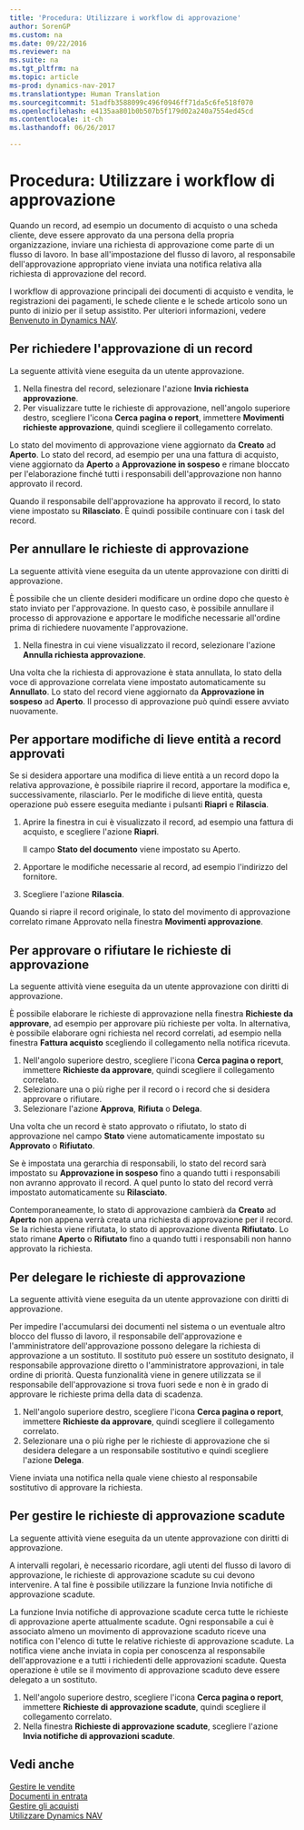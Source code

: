 ```yaml
---
title: 'Procedura: Utilizzare i workflow di approvazione'
author: SorenGP
ms.custom: na
ms.date: 09/22/2016
ms.reviewer: na
ms.suite: na
ms.tgt_pltfrm: na
ms.topic: article
ms-prod: dynamics-nav-2017
ms.translationtype: Human Translation
ms.sourcegitcommit: 51adfb3588099c496f0946ff71da5c6fe518f070
ms.openlocfilehash: e4135aa801b0b507b5f179d02a240a7554ed45cd
ms.contentlocale: it-ch
ms.lasthandoff: 06/26/2017

---
```


# <a name="how-to-use-approval-workflows"></a>Procedura: Utilizzare i workflow di approvazione
Quando un record, ad esempio un documento di acquisto o una scheda cliente, deve essere approvato da una persona della propria organizzazione, inviare una richiesta di approvazione come parte di un flusso di lavoro. In base all'impostazione del flusso di lavoro, al responsabile dell'approvazione appropriato viene inviata una notifica relativa alla richiesta di approvazione del record.

I workflow di approvazione principali dei documenti di acquisto e vendita, le registrazioni dei pagamenti, le schede cliente e le schede articolo sono un punto di inizio per il setup assistito. Per ulteriori informazioni, vedere [Benvenuto in Dynamics NAV](across-get-started.md).

## <a name="to-request-approval-of-a-record"></a>Per richiedere l'approvazione di un record
La seguente attività viene eseguita da un utente approvazione.

1. Nella finestra del record, selezionare l'azione **Invia richiesta approvazione**.
2. Per visualizzare tutte le richieste di approvazione, nell'angolo superiore destro, scegliere l'icona **Cerca pagina o report**, immettere **Movimenti richieste approvazione**, quindi scegliere il collegamento correlato.

Lo stato del movimento di approvazione viene aggiornato da **Creato** ad **Aperto**. Lo stato del record, ad esempio per una una fattura di acquisto, viene aggiornato da **Aperto** a **Approvazione in sospeso** e rimane bloccato per l'elaborazione finché tutti i responsabili dell'approvazione non hanno approvato il record.

Quando il responsabile dell'approvazione ha approvato il record, lo stato viene impostato su **Rilasciato**. È quindi possibile continuare con i task del record.

## <a name="to-cancel-requests-for-approval"></a>Per annullare le richieste di approvazione
La seguente attività viene eseguita da un utente approvazione con diritti di approvazione.

È possibile che un cliente desideri modificare un ordine dopo che questo è stato inviato per l'approvazione. In questo caso, è possibile annullare il processo di approvazione e apportare le modifiche necessarie all'ordine prima di richiedere nuovamente l'approvazione.

1. Nella finestra in cui viene visualizzato il record, selezionare l'azione **Annulla richiesta approvazione**.

Una volta che la richiesta di approvazione è stata annullata, lo stato della voce di approvazione correlata viene impostato automaticamente su **Annullato**. Lo stato del record viene aggiornato da **Approvazione in sospeso** ad **Aperto**. Il processo di approvazione può quindi essere avviato nuovamente.

## <a name="to-make-minor-changes-to-approved-records"></a>Per apportare modifiche di lieve entità a record approvati
Se si desidera apportare una modifica di lieve entità a un record dopo la relativa approvazione, è possibile riaprire il record, apportare la modifica e, successivamente, rilasciarlo. Per le modifiche di lieve entità, questa operazione può essere eseguita mediante i pulsanti **Riapri** e **Rilascia**.

1. Aprire la finestra in cui è visualizzato il record, ad esempio una fattura di acquisto, e scegliere l'azione **Riapri**.

    Il campo **Stato del documento** viene impostato su Aperto.
3. Apportare le modifiche necessarie al record, ad esempio l'indirizzo del fornitore.
4. Scegliere l'azione **Rilascia**.

Quando si riapre il record originale, lo stato del movimento di approvazione correlato rimane Approvato nella finestra **Movimenti approvazione**.

## <a name="to-approve-or-reject-requests-for-approval"></a>Per approvare o rifiutare le richieste di approvazione
La seguente attività viene eseguita da un utente approvazione con diritti di approvazione.

È possibile elaborare le richieste di approvazione nella finestra **Richieste da approvare**, ad esempio per approvare più richieste per volta. In alternativa, è possibile elaborare ogni richiesta nel record correlati, ad esempio nella finestra **Fattura acquisto** scegliendo il collegamento nella notifica ricevuta.

1. Nell'angolo superiore destro, scegliere l'icona **Cerca pagina o report**, immettere **Richieste da approvare**, quindi scegliere il collegamento correlato.
2. Selezionare una o più righe per il record o i record che si desidera approvare o rifiutare.
3. Selezionare l'azione **Approva**, **Rifiuta** o **Delega**.

Una volta che un record è stato approvato o rifiutato, lo stato di approvazione nel campo **Stato** viene automaticamente impostato su **Approvato** o **Rifiutato**.

Se è impostata una gerarchia di responsabili, lo stato del record sarà impostato su **Approvazione in sospeso** fino a quando tutti i responsabili non avranno approvato il record. A quel punto lo stato del record verrà impostato automaticamente su **Rilasciato**.

Contemporaneamente, lo stato di approvazione cambierà da **Creato** ad **Aperto** non appena verrà creata una richiesta di approvazione per il record. Se la richiesta viene rifiutata, lo stato di approvazione diventa **Rifiutato**. Lo stato rimane **Aperto** o **Rifiutato** fino a quando tutti i responsabili non hanno approvato la richiesta.

## <a name="to-delegate-requests-for-approval"></a>Per delegare le richieste di approvazione
La seguente attività viene eseguita da un utente approvazione con diritti di approvazione.

Per impedire l'accumularsi dei documenti nel sistema o un eventuale altro blocco del flusso di lavoro, il responsabile dell'approvazione e l'amministratore dell'approvazione possono delegare la richiesta di approvazione a un sostituto. Il sostituto può essere un sostituto designato, il responsabile approvazione diretto o l'amministratore approvazioni, in tale ordine di priorità. Questa funzionalità viene in genere utilizzata se il responsabile dell'approvazione si trova fuori sede e non è in grado di approvare le richieste prima della data di scadenza.

1. Nell'angolo superiore destro, scegliere l'icona **Cerca pagina o report**, immettere **Richieste da approvare**, quindi scegliere il collegamento correlato.
2. Selezionare una o più righe per le richieste di approvazione che si desidera delegare a un responsabile sostitutivo e quindi scegliere l'azione **Delega**.

Viene inviata una notifica nella quale viene chiesto al responsabile sostitutivo di approvare la richiesta.

## <a name="to-manage-overdue-approval-requests"></a>Per gestire le richieste di approvazione scadute
La seguente attività viene eseguita da un utente approvazione con diritti di approvazione.

A intervalli regolari, è necessario ricordare, agli utenti del flusso di lavoro di approvazione, le richieste di approvazione scadute su cui devono intervenire. A tal fine è possibile utilizzare la funzione Invia notifiche di approvazione scadute.

La funzione Invia notifiche di approvazione scadute cerca tutte le richieste di approvazione aperte attualmente scadute. Ogni responsabile a cui è associato almeno un movimento di approvazione scaduto riceve una notifica con l'elenco di tutte le relative richieste di approvazione scadute. La notifica viene anche inviata in copia per conoscenza al responsabile dell'approvazione e a tutti i richiedenti delle approvazioni scadute. Questa operazione è utile se il movimento di approvazione scaduto deve essere delegato a un sostituto.

1. Nell'angolo superiore destro, scegliere l'icona **Cerca pagina o report**, immettere **Richieste di approvazione scadute**, quindi scegliere il collegamento correlato.
2. Nella finestra **Richieste di approvazione scadute**, scegliere l'azione **Invia notifiche di approvazioni scadute**.

## <a name="see-also"></a>Vedi anche  
[Gestire le vendite](sales-manage-sales.md)    
[Documenti in entrata](across-income-documents.md)  
[Gestire gli acquisti](purchasing-manage-purchasing.md)  
[Utilizzare Dynamics NAV](ui-work-product.md)

